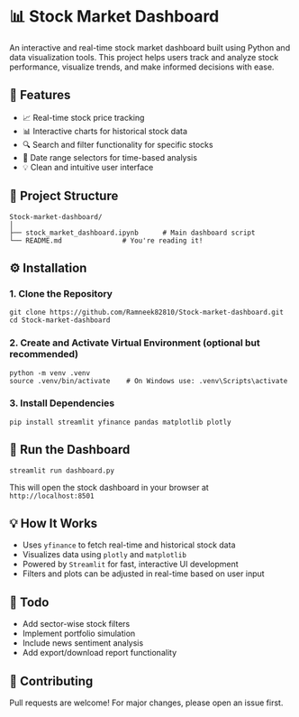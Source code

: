 # 📊 Stock Market Dashboard

An interactive and real-time stock market dashboard built using Python and data visualization tools. This project helps users track and analyze stock performance, visualize trends, and make informed decisions with ease.

## 🚀 Features

- 📈 Real-time stock price tracking  
- 📊 Interactive charts for historical stock data  
- 🔍 Search and filter functionality for specific stocks  
- 📅 Date range selectors for time-based analysis  
- 💡 Clean and intuitive user interface  

## 📁 Project Structure

```
Stock-market-dashboard/
│
├── stock_market_dashboard.ipynb      # Main dashboard script
└── README.md               # You're reading it!
```

## ⚙️ Installation

### 1. Clone the Repository

```
git clone https://github.com/Ramneek82810/Stock-market-dashboard.git
cd Stock-market-dashboard
```

### 2. Create and Activate Virtual Environment (optional but recommended)

```
python -m venv .venv
source .venv/bin/activate    # On Windows use: .venv\Scripts\activate
```

### 3. Install Dependencies

```
pip install streamlit yfinance pandas matplotlib plotly
```

## 🧪 Run the Dashboard

```
streamlit run dashboard.py
```

This will open the stock dashboard in your browser at `http://localhost:8501`

## 💡 How It Works

- Uses `yfinance` to fetch real-time and historical stock data  
- Visualizes data using `plotly` and `matplotlib`  
- Powered by `Streamlit` for fast, interactive UI development  
- Filters and plots can be adjusted in real-time based on user input  

## 📌 Todo

- Add sector-wise stock filters  
- Implement portfolio simulation  
- Include news sentiment analysis  
- Add export/download report functionality  

## 🤝 Contributing

Pull requests are welcome! For major changes, please open an issue first.
